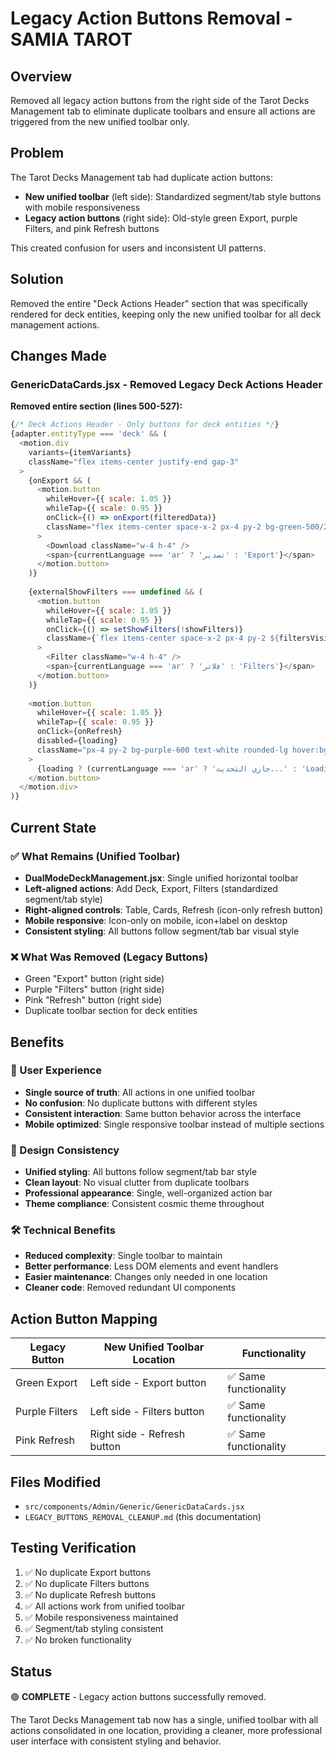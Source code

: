 # Legacy Action Buttons Removal - SAMIA TAROT

## Overview
Removed all legacy action buttons from the right side of the Tarot Decks Management tab to eliminate duplicate toolbars and ensure all actions are triggered from the new unified toolbar only.

## Problem
The Tarot Decks Management tab had duplicate action buttons:
- **New unified toolbar** (left side): Standardized segment/tab style buttons with mobile responsiveness
- **Legacy action buttons** (right side): Old-style green Export, purple Filters, and pink Refresh buttons

This created confusion for users and inconsistent UI patterns.

## Solution
Removed the entire "Deck Actions Header" section that was specifically rendered for deck entities, keeping only the new unified toolbar for all deck management actions.

## Changes Made

### GenericDataCards.jsx - Removed Legacy Deck Actions Header
**Removed entire section (lines 500-527):**
```javascript
{/* Deck Actions Header - Only buttons for deck entities */}
{adapter.entityType === 'deck' && (
  <motion.div
    variants={itemVariants}
    className="flex items-center justify-end gap-3"
  >
    {onExport && (
      <motion.button
        whileHover={{ scale: 1.05 }}
        whileTap={{ scale: 0.95 }}
        onClick={() => onExport(filteredData)}
        className="flex items-center space-x-2 px-4 py-2 bg-green-500/20 text-green-400 border border-green-500/30 rounded-lg hover:bg-green-500/30 transition-colors"
      >
        <Download className="w-4 h-4" />
        <span>{currentLanguage === 'ar' ? 'تصدير' : 'Export'}</span>
      </motion.button>
    )}
    
    {externalShowFilters === undefined && (
      <motion.button
        whileHover={{ scale: 1.05 }}
        whileTap={{ scale: 0.95 }}
        onClick={() => setShowFilters(!showFilters)}
        className={`flex items-center space-x-2 px-4 py-2 ${filtersVisible ? 'bg-gold-500/20 text-gold-400 border-gold-500/30' : 'bg-purple-500/20 text-purple-400 border-purple-500/30'} rounded-lg hover:bg-opacity-30 transition-colors`}
      >
        <Filter className="w-4 h-4" />
        <span>{currentLanguage === 'ar' ? 'فلاتر' : 'Filters'}</span>
      </motion.button>
    )}
    
    <motion.button
      whileHover={{ scale: 1.05 }}
      whileTap={{ scale: 0.95 }}
      onClick={onRefresh}
      disabled={loading}
      className="px-4 py-2 bg-purple-600 text-white rounded-lg hover:bg-purple-700 transition-colors disabled:opacity-50"
    >
      {loading ? (currentLanguage === 'ar' ? 'جاري التحديث...' : 'Loading...') : (currentLanguage === 'ar' ? 'تحديث' : 'Refresh')}
    </motion.button>
  </motion.div>
)}
```

## Current State

### ✅ What Remains (Unified Toolbar)
- **DualModeDeckManagement.jsx**: Single unified horizontal toolbar
- **Left-aligned actions**: Add Deck, Export, Filters (standardized segment/tab style)
- **Right-aligned controls**: Table, Cards, Refresh (icon-only refresh button)
- **Mobile responsive**: Icon-only on mobile, icon+label on desktop
- **Consistent styling**: All buttons follow segment/tab bar visual style

### ❌ What Was Removed (Legacy Buttons)
- Green "Export" button (right side)
- Purple "Filters" button (right side) 
- Pink "Refresh" button (right side)
- Duplicate toolbar section for deck entities

## Benefits

### 🎯 User Experience
- **Single source of truth**: All actions in one unified toolbar
- **No confusion**: No duplicate buttons with different styles
- **Consistent interaction**: Same button behavior across the interface
- **Mobile optimized**: Single responsive toolbar instead of multiple sections

### 🎨 Design Consistency
- **Unified styling**: All buttons follow segment/tab bar style
- **Clean layout**: No visual clutter from duplicate toolbars
- **Professional appearance**: Single, well-organized action bar
- **Theme compliance**: Consistent cosmic theme throughout

### 🛠️ Technical Benefits
- **Reduced complexity**: Single toolbar to maintain
- **Better performance**: Less DOM elements and event handlers
- **Easier maintenance**: Changes only needed in one location
- **Cleaner code**: Removed redundant UI components

## Action Button Mapping

| Legacy Button | New Unified Toolbar Location | Functionality |
|---------------|------------------------------|---------------|
| Green Export  | Left side - Export button    | ✅ Same functionality |
| Purple Filters| Left side - Filters button   | ✅ Same functionality |
| Pink Refresh  | Right side - Refresh button  | ✅ Same functionality |

## Files Modified
- `src/components/Admin/Generic/GenericDataCards.jsx`
- `LEGACY_BUTTONS_REMOVAL_CLEANUP.md` (this documentation)

## Testing Verification
1. ✅ No duplicate Export buttons
2. ✅ No duplicate Filters buttons  
3. ✅ No duplicate Refresh buttons
4. ✅ All actions work from unified toolbar
5. ✅ Mobile responsiveness maintained
6. ✅ Segment/tab styling consistent
7. ✅ No broken functionality

## Status
🟢 **COMPLETE** - Legacy action buttons successfully removed. 

The Tarot Decks Management tab now has a single, unified toolbar with all actions consolidated in one location, providing a cleaner, more professional user interface with consistent styling and behavior. 